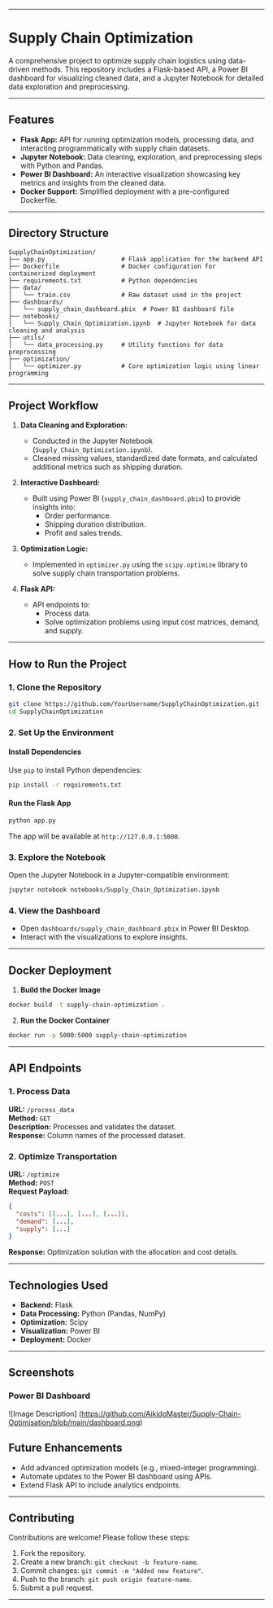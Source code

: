 

---

# **Supply Chain Optimization**

A comprehensive project to optimize supply chain logistics using data-driven methods. This repository includes a Flask-based API, a Power BI dashboard for visualizing cleaned data, and a Jupyter Notebook for detailed data exploration and preprocessing.

---

## **Features**
- **Flask App:** API for running optimization models, processing data, and interacting programmatically with supply chain datasets.
- **Jupyter Notebook:** Data cleaning, exploration, and preprocessing steps with Python and Pandas.
- **Power BI Dashboard:** An interactive visualization showcasing key metrics and insights from the cleaned data.
- **Docker Support:** Simplified deployment with a pre-configured Dockerfile.

---

## **Directory Structure**

```
SupplyChainOptimization/
├── app.py                     # Flask application for the backend API
├── Dockerfile                 # Docker configuration for containerized deployment
├── requirements.txt           # Python dependencies
├── data/
│   └── train.csv              # Raw dataset used in the project
├── dashboards/
│   └── supply_chain_dashboard.pbix  # Power BI dashboard file
├── notebooks/
│   └── Supply_Chain_Optimization.ipynb  # Jupyter Notebook for data cleaning and analysis
├── utils/
│   └── data_processing.py     # Utility functions for data preprocessing
├── optimization/
│   └── optimizer.py           # Core optimization logic using linear programming
```

---

## **Project Workflow**
1. **Data Cleaning and Exploration:**
   - Conducted in the Jupyter Notebook (`Supply_Chain_Optimization.ipynb`).
   - Cleaned missing values, standardized date formats, and calculated additional metrics such as shipping duration.

2. **Interactive Dashboard:**
   - Built using Power BI (`supply_chain_dashboard.pbix`) to provide insights into:
     - Order performance.
     - Shipping duration distribution.
     - Profit and sales trends.

3. **Optimization Logic:**
   - Implemented in `optimizer.py` using the `scipy.optimize` library to solve supply chain transportation problems.

4. **Flask API:**
   - API endpoints to:
     - Process data.
     - Solve optimization problems using input cost matrices, demand, and supply.

---

## **How to Run the Project**

### **1. Clone the Repository**
```bash
git clone https://github.com/YourUsername/SupplyChainOptimization.git
cd SupplyChainOptimization
```

### **2. Set Up the Environment**
#### **Install Dependencies**
Use `pip` to install Python dependencies:
```bash
pip install -r requirements.txt
```

#### **Run the Flask App**
```bash
python app.py
```
The app will be available at `http://127.0.0.1:5000`.

### **3. Explore the Notebook**
Open the Jupyter Notebook in a Jupyter-compatible environment:
```bash
jupyter notebook notebooks/Supply_Chain_Optimization.ipynb
```

### **4. View the Dashboard**
- Open `dashboards/supply_chain_dashboard.pbix` in Power BI Desktop.
- Interact with the visualizations to explore insights.

---

## **Docker Deployment**

1. **Build the Docker Image**
```bash
docker build -t supply-chain-optimization .
```

2. **Run the Docker Container**
```bash
docker run -p 5000:5000 supply-chain-optimization
```

---

## **API Endpoints**

### **1. Process Data**
**URL:** `/process_data`  
**Method:** `GET`  
**Description:** Processes and validates the dataset.  
**Response:** Column names of the processed dataset.

### **2. Optimize Transportation**
**URL:** `/optimize`  
**Method:** `POST`  
**Request Payload:** 
```json
{
  "costs": [[...], [...], [...]],
  "demand": [...],
  "supply": [...]
}
```
**Response:** Optimization solution with the allocation and cost details.

---

## **Technologies Used**
- **Backend:** Flask
- **Data Processing:** Python (Pandas, NumPy)
- **Optimization:** Scipy
- **Visualization:** Power BI
- **Deployment:** Docker

---

## **Screenshots**

### **Power BI Dashboard**
![Image Description] (https://github.com/AikidoMaster/Supply-Chain-Optimisation/blob/main/dashboard.png)

## **Future Enhancements**
- Add advanced optimization models (e.g., mixed-integer programming).
- Automate updates to the Power BI dashboard using APIs.
- Extend Flask API to include analytics endpoints.

---

## **Contributing**
Contributions are welcome! Please follow these steps:
1. Fork the repository.
2. Create a new branch: `git checkout -b feature-name`.
3. Commit changes: `git commit -m "Added new feature"`.
4. Push to the branch: `git push origin feature-name`.
5. Submit a pull request.

---
